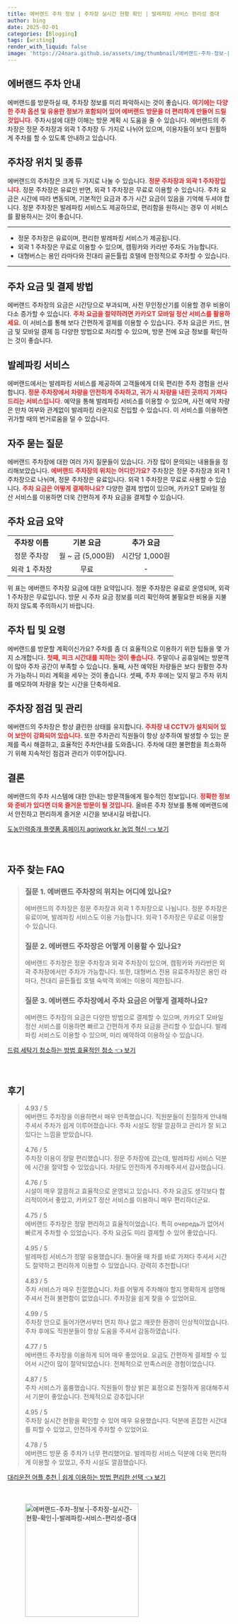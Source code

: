 ```yaml
---
title: 에버랜드 주차 정보 | 주차장 실시간 현황 확인 | 발레파킹 서비스 편리성 증대
author: bing
date: 2025-02-01
categories: [Blogging]
tags: [writing]
render_with_liquid: false
image: 'https://24nara.github.io/assets/img/thumbnail/에버랜드-주차-정보-|-주차장-실시간-현황-확인-|-발레파킹-서비스-편리성-증대.webp'
---
```



<h2 id='에버랜드 주차 안내'>에버랜드 주차 안내</h2>

<p>에버랜드를 방문하실 때, 주차장 정보를 미리 파악하시는 것이 좋습니다. <b><span style="color: #ee2323;">여기에는 다양한 주차 옵션 및 유용한 정보가 포함되어 있어 에버랜드 방문을 더 편리하게 만들어 드릴 것입니다.</span></b> 주차시설에 대한 이해는 방문 계획 시 도움을 줄 수 있습니다. 에버랜드의 주차장은 정문 주차장과 외곽 1 주차장 두 가지로 나뉘어 있으며, 이용자들이 보다 원활하게 주차를 할 수 있도록 안내하고 있습니다.</p>

<h2 id='주차장 위치 및 종류'>주차장 위치 및 종류</h2>

<p>에버랜드의 주차장은 크게 두 가지로 나눌 수 있습니다. <b><span style="color: #ee2323;">정문 주차장과 외곽 1 주차장입니다.</span></b> 정문 주차장은 유료인 반면, 외곽 1 주차장은 무료로 이용할 수 있습니다. 주차 요금은 시간에 따라 변동되며, 기본적인 요금과 추가 시간 요금이 있음을 기억해 두셔야 합니다. 정문 주차장은 발레파킹 서비스도 제공하므로, 편리함을 원하시는 경우 이 서비스를 활용하시는 것이 좋습니다.</p>

<hr />

<ul>
    <li>정문 주차장은 유료이며, 편리한 발레파킹 서비스가 제공됩니다.</li>
    <li>외곽 1 주차장은 무료로 이용할 수 있으며, 캠핑카와 카라반 주차도 가능합니다.</li>
    <li>대형버스는 용인 라마다와 전대리 골든튤립 호텔에 한정적으로 주차할 수 있습니다.</li>
</ul>

<hr />

<h2 id='주차 요금 및 결제 방법'>주차 요금 및 결제 방법</h2>

<p>에버랜드 주차장의 요금은 시간당으로 부과되며, 사전 무인정산기를 이용할 경우 비용이 다소 증가할 수 있습니다. <b><span style="color: #ee2323;">주차 요금을 절약하려면 카카오T 모바일 정산 서비스를 활용하세요.</span></b> 이 서비스를 통해 보다 간편하게 결제를 이용할 수 있습니다. 주차 요금은 카드, 현금 및 모바일 결제 등 다양한 방법으로 처리할 수 있으며, 방문 전에 요금 정보를 확인하는 것이 좋습니다.</p>

<h2 id='발레파킹 서비스'>발레파킹 서비스</h2>

<p>에버랜드에서는 발레파킹 서비스를 제공하여 고객들에게 더욱 편리한 주차 경험을 선사합니다. <b><span style="color: #ee2323;">정문 주차장에서 차량을 안전하게 주차하고, 귀가 시 차량을 내린 곳까지 가져다 드리는 서비스입니다.</span></b> 예약을 통해 발레파킹 서비스를 이용할 수 있으며, 사전 예약 차량은 만차 여부와 관계없이 발레파킹 라운지로 진입할 수 있습니다. 이 서비스를 이용하면 귀가할 때의 번거로움을 덜 수 있습니다.</p>

<h2 id='자주 묻는 질문'>자주 묻는 질문</h2>

<p>에버랜드 주차장에 대한 여러 가지 질문들이 있습니다. 가장 많이 문의되는 내용들을 정리해보았습니다. <b><span style="color: #ee2323;">에버랜드 주차장의 위치는 어디인가요?</span></b> 주차장은 정문 주차장과 외곽 1 주차장으로 나뉘며, 정문 주차장은 유료입니다. 외곽 1 주차장은 무료로 사용할 수 있습니다. <b><span style="color: #ee2323;">주차 요금은 어떻게 결제하나요?</span></b> 다양한 결제 방법이 있으며, 카카오T 모바일 정산 서비스를 이용하면 더욱 간편하게 주차 요금을 결제할 수 있습니다.</p>

<h2 id='주차 요금 요약'>주차 요금 요약</h2>

<table>
    <tr>
        <td style="text-align: center; height: 17px;"><b>주차장 이름</b></td>
        <td style="text-align: center; height: 17px;"><b>기본 요금</b></td>
        <td style="text-align: center; height: 17px;"><b>추가 요금</b></td>
    </tr>
    <tr>
        <td style="text-align: center; height: 17px;">정문 주차장</td>
        <td style="text-align: center; height: 17px;">월 ~ 금 (5,000원)</td>
        <td style="text-align: center; height: 17px;">시간당 1,000원</td>
    </tr>
    <tr>
        <td style="text-align: center; height: 17px;">외곽 1 주차장</td>
        <td style="text-align: center; height: 17px;">무료</td>
        <td style="text-align: center; height: 17px;">-</td>
    </tr>
</table>

<p>위 표는 에버랜드 주차장 요금에 대한 요약입니다. 정문 주차장은 유료로 운영되며, 외곽 1 주차장은 무료입니다. 방문 시 주차 요금 정보를 미리 확인하여 불필요한 비용을 지불하지 않도록 주의하시기 바랍니다.</p>

<h2 id='주차 팁 및 요령'>주차 팁 및 요령</h2>

<p>에버랜드를 방문할 계획이신가요? 주차를 좀 더 효율적으로 이용하기 위한 팁들을 몇 가지 소개합니다. <b><span style="color: #ee2323;">첫째, 피크 시간대를 피하는 것이 좋습니다.</span></b> 주말이나 공휴일에는 방문객이 많아 주차 공간이 부족할 수 있습니다. 둘째, 사전 예약된 차량들은 보다 원활한 주차가 가능하니 미리 계획을 세우는 것이 좋습니다. 셋째, 주차 후에는 잊지 말고 주차 위치를 메모하여 차량을 찾는 시간을 단축하세요.</p>

<h2 id='주차장 점검 및 관리'>주차장 점검 및 관리</h2>

<p>에버랜드의 주차장은 항상 클린한 상태를 유지합니다. <b><span style="color: #ee2323;">주차장 내 CCTV가 설치되어 있어 보안이 강화되어 있습니다.</span></b> 또한 주차관리 직원들이 항상 상주하여 발생할 수 있는 문제를 즉시 해결하고, 효율적인 주차안내를 도와줍니다. 주차에 대한 불편함을 최소화하기 위해 지속적인 점검과 관리가 이루어집니다.</p>

<h2 id='결론'>결론</h2>

<p>에버랜드의 주차 시스템에 대한 안내는 방문객들에게 필수적인 정보입니다. <b><span style="color: #ee2323;">정확한 정보와 준비가 있다면 더욱 즐거운 방문이 될 것입니다.</span></b> 올바른 주차 정보를 통해 에버랜드에서 안전하고 편리하게 즐거운 시간을 보내시길 바랍니다.</p>


<p><a class="click-button" title="도농인력중개 플랫폼 홈페이지 agriwork.kr 농업 혁신" href="https://24nara.github.io/posts/%EB%8F%84%EB%86%8D%EC%9D%B8%EB%A0%A5%EC%A4%91%EA%B0%9C-%ED%94%8C%EB%9E%AB%ED%8F%BC-%ED%99%88%ED%8E%98%EC%9D%B4%EC%A7%80-agriwork.kr-%EB%86%8D%EC%97%85-%ED%98%81%EC%8B%A0/" rel="dofollow">도농인력중개 플랫폼 홈페이지 agriwork.kr 농업 혁신 👈 보기</a></p><br>
<h2 id='자주_찾는_FAQ'>자주 찾는 FAQ</h2>
<div itemscope="" itemtype="https://schema.org/FAQPage"> 
<blockquote> 
<div itemscope="" itemprop="mainEntity" itemtype="https://schema.org/Question"> 
<h3 itemprop="name">질문 1. 에버랜드 주차장의 위치는 어디에 있나요?</h3> 
<div itemscope="" itemprop="acceptedAnswer" itemtype="https://schema.org/Answer"> 
<span itemprop="text"> 
<p>에버랜드의 주차장은 정문 주차장과 외곽 1 주차장으로 나뉩니다. 정문 주차장은 유료이며, 발레파킹 서비스도 이용 가능합니다. 외곽 1 주차장은 무료로 이용할 수 있습니다.</p> 
</span> 
</div> 
</div> 

<div itemscope="" itemprop="mainEntity" itemtype="https://schema.org/Question"> 
<h3 itemprop="name">질문 2. 에버랜드 주차장은 어떻게 이용할 수 있나요?</h3> 
<div itemscope="" itemprop="acceptedAnswer" itemtype="https://schema.org/Answer"> 
<span itemprop="text"> 
<p>에버랜드 주차장은 정문 주차장과 외곽 주차장이 있으며, 캠핑카와 카라반은 외곽 주차장에서만 주차가 가능합니다. 또한, 대형버스 전용 유료주차장은 용인 라마다, 전대리 골든튤립 호텔 숙박객 외에는 이용이 제한됩니다.</p> 
</span> 
</div> 
</div> 

<div itemscope="" itemprop="mainEntity" itemtype="https://schema.org/Question"> 
<h3 itemprop="name">질문 3. 에버랜드 주차장에서 주차 요금은 어떻게 결제하나요?</h3> 
<div itemscope="" itemprop="acceptedAnswer" itemtype="https://schema.org/Answer"> 
<span itemprop="text"> 
<p>에버랜드 주차장의 요금은 다양한 방법으로 결제할 수 있으며, 카카오T 모바일 정산 서비스를 이용하면 빠르고 간편하게 주차 요금을 관리할 수 있습니다. 발레파킹 서비스도 이용할 수 있으며, 미리 예약하여 이용하실 수 있습니다.</p> 
</span> 
</div> 
</div> 
</blockquote> 
</div>
<p><a class="click-button" title="드럼 세탁기 청소하는 방법 효율적인 청소" href="https://24nara.github.io/posts/%EB%93%9C%EB%9F%BC-%EC%84%B8%ED%83%81%EA%B8%B0-%EC%B2%AD%EC%86%8C%ED%95%98%EB%8A%94-%EB%B0%A9%EB%B2%95-%ED%9A%A8%EC%9C%A8%EC%A0%81%EC%9D%B8-%EC%B2%AD%EC%86%8C/" rel="dofollow">드럼 세탁기 청소하는 방법 효율적인 청소 👈 보기</a></p><br>
<h2 id='후기'>후기</h2>
<div itemscope itemtype="https://schema.org/Product">
  <blockquote>
  <div itemprop="review" itemscope itemtype="https://schema.org/Review">
      <div itemprop="reviewRating" itemscope itemtype="https://schema.org/Rating"> <span itemprop="ratingValue">4.93</span> / <span itemprop="bestRating">5</span> </div>
      <span itemprop="reviewBody">에버랜드 주차장을 이용하면서 매우 만족했습니다. 직원분들이 친절하게 안내해주셔서 주차가 쉽게 이루어졌습니다. 주차 시설도 정말 깔끔하고 관리가 잘 되고 있다는 느낌을 받았습니다.</span>
  </div>
  <br>
  <div itemprop="review" itemscope itemtype="https://schema.org/Review">
      <div itemprop="reviewRating" itemscope itemtype="https://schema.org/Rating"> <span itemprop="ratingValue">4.76</span> / <span itemprop="bestRating">5</span> </div>
      <span itemprop="reviewBody">주차장 이용이 정말 편리했습니다. 정문 주차장에 갔는데, 발레파킹 서비스 덕분에 시간을 절약할 수 있었습니다. 차량도 안전하게 주차해주셔서 감사했습니다.</span>
  </div>
  <br>
  <div itemprop="review" itemscope itemtype="https://schema.org/Review">
      <div itemprop="reviewRating" itemscope itemtype="https://schema.org/Rating"> <span itemprop="ratingValue">4.76</span> / <span itemprop="bestRating">5</span> </div>
      <span itemprop="reviewBody">시설이 매우 깔끔하고 효율적으로 운영되고 있습니다. 주차 요금도 생각보다 합리적이어서 좋았고, 카카오T 정산 서비스를 이용하니 매우 편리하더군요.</span>
  </div>
  <br>
  <div itemprop="review" itemscope itemtype="https://schema.org/Review">
      <div itemprop="reviewRating" itemscope itemtype="https://schema.org/Rating"> <span itemprop="ratingValue">4.75</span> / <span itemprop="bestRating">5</span> </div>
      <span itemprop="reviewBody">에버랜드 주차장은 정말 편리하고 효율적이었습니다. 특히 очередь가 없어서 빠르게 주차할 수 있었습니다. 주차 요금도 미리 결제할 수 있어 좋았습니다.</span>
  </div>
  <br>
  <div itemprop="review" itemscope itemtype="https://schema.org/Review">
      <div itemprop="reviewRating" itemscope itemtype="https://schema.org/Rating"> <span itemprop="ratingValue">4.95</span> / <span itemprop="bestRating">5</span> </div>
      <span itemprop="reviewBody">발레파킹 서비스가 정말 유용했습니다. 돌아올 때 차를 바로 가져다 주셔서 시간도 절약하고 편리하게 이용할 수 있었습니다. 강력히 추천합니다!</span>
  </div>
  <br>
  <div itemprop="review" itemscope itemtype="https://schema.org/Review">
      <div itemprop="reviewRating" itemscope itemtype="https://schema.org/Rating"> <span itemprop="ratingValue">4.83</span> / <span itemprop="bestRating">5</span> </div>
      <span itemprop="reviewBody">주차 서비스가 매우 친절했습니다. 차를 어떻게 주차해야 할지 명확하게 설명해 주셔서 전혀 불편함이 없었습니다. 주차장을 쉽게 찾을 수 있었어요.</span>
  </div>
  <br>
  <div itemprop="review" itemscope itemtype="https://schema.org/Review">
      <div itemprop="reviewRating" itemscope itemtype="https://schema.org/Rating"> <span itemprop="ratingValue">4.99</span> / <span itemprop="bestRating">5</span> </div>
      <span itemprop="reviewBody">주차장 안으로 들어가면서부터 먼지 하나 없고 깨끗한 환경이 인상적이었습니다. 주차 후에도 직원분들이 항상 도움을 주셔서 감동하였습니다.</span>
  </div>
  <br>
  <div itemprop="review" itemscope itemtype="https://schema.org/Review">
      <div itemprop="reviewRating" itemscope itemtype="https://schema.org/Rating"> <span itemprop="ratingValue">4.77</span> / <span itemprop="bestRating">5</span> </div>
      <span itemprop="reviewBody">에버랜드 주차장을 이용하게 되어 매우 좋았어요. 요금도 간편하게 결제할 수 있어서 시간이 많이 절약되었습니다. 전체적으로 만족스러운 경험이었습니다.</span>
  </div>
  <br>
  <div itemprop="review" itemscope itemtype="https://schema.org/Review">
      <div itemprop="reviewRating" itemscope itemtype="https://schema.org/Rating"> <span itemprop="ratingValue">4.87</span> / <span itemprop="bestRating">5</span> </div>
      <span itemprop="reviewBody">주차 서비스가 훌륭했습니다. 직원들이 항상 밝은 표정으로 친절하게 응대해주셔서 기분이 좋았습니다. 전체적으로 강추입니다!</span>
  </div>
  <br>
  <div itemprop="review" itemscope itemtype="https://schema.org/Review">
      <div itemprop="reviewRating" itemscope itemtype="https://schema.org/Rating"> <span itemprop="ratingValue">4.95</span> / <span itemprop="bestRating">5</span> </div>
      <span itemprop="reviewBody">주차장 실시간 현황을 확인할 수 있어 매우 유용했습니다. 덕분에 혼잡한 시간대를 피할 수 있었고, 안전하게 주차할 수 있었어요.</span>
  </div>
  <br>
  <div itemprop="review" itemscope itemtype="https://schema.org/Review">
      <div itemprop="reviewRating" itemscope itemtype="https://schema.org/Rating"> <span itemprop="ratingValue">4.78</span> / <span itemprop="bestRating">5</span> </div>
      <span itemprop="reviewBody">에버랜드 방문 중 주차가 너무 편리했어요. 발레파킹 서비스 덕분에 더욱 편리하게 이용할 수 있었고, 주차 시설도 깔끔했습니다.</span>
  </div>
  </blockquote>
</div>
<p><a class="click-button" title="대리운전 어플 추천 | 쉽게 이용하는 방법 편리한 선택" href="https://24nara.github.io/posts/%EB%8C%80%EB%A6%AC%EC%9A%B4%EC%A0%84-%EC%96%B4%ED%94%8C-%EC%B6%94%EC%B2%9C-%EC%89%BD%EA%B2%8C-%EC%9D%B4%EC%9A%A9%ED%95%98%EB%8A%94-%EB%B0%A9%EB%B2%95-%ED%8E%B8%EB%A6%AC%ED%95%9C-%EC%84%A0%ED%83%9D/" rel="dofollow">대리운전 어플 추천 | 쉽게 이용하는 방법 편리한 선택 👈 보기</a></p><br>
<figure class="image"><img src="https://24nara.github.io/assets/img/thumbnail/에버랜드-주차-정보-|-주차장-실시간-현황-확인-|-발레파킹-서비스-편리성-증대.webp" alt="에버랜드-주차-정보-|-주차장-실시간-현황-확인-|-발레파킹-서비스-편리성-증대" width="256" height="256"></figure>